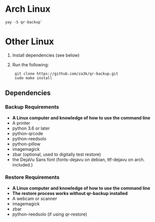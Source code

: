 # Arch Linux
    yay -S qr-backup`

# Other Linux
1. Install dependencies (see below)
2. Run the following:

        git clone https://github.com/za3k/qr-backup.git
        sudo make install

## Dependencies
### Backup Requirements
- **A Linux computer and knowledge of how to use the command line**
- A printer
- python 3.6 or later
- python-qrcode
- python-reedsolo
- python-pillow
- imagemagick
- zbar (optional, used to digitally test restore)
- the DejaVu Sans font (fonts-dejavu on debian,  ttf-dejavu on arch. included.)
### Restore Requirements
- **A Linux computer and knowledge of how to use the command line**
- **The restore process works without qr-backup installed**
- A webcam or scanner
- imagemagick
- zbar
- python-reedsolo (if using qr-restore)


